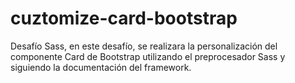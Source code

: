 # cuztomize-card-bootstrap
Desafío Sass, en este desafío, se realizara la personalización del componente Card de Bootstrap utilizando el preprocesador Sass y siguiendo la documentación del framework.
